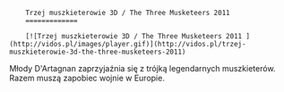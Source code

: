 
        Trzej muszkieterowie 3D / The Three Musketeers 2011 
        =============
        
        [![Trzej muszkieterowie 3D / The Three Musketeers 2011 ](http://vidos.pl/images/player.gif)](http://vidos.pl/trzej-muszkieterowie-3d-the-three-musketeers-2011)
        
        
 Młody D'Artagnan zaprzyjaźnia się z trójką legendarnych muszkieterów. Razem muszą zapobiec wojnie w Europie.
    
